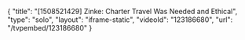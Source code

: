 {
    "title": "[1508521429] Zinke: Charter Travel Was Needed and Ethical",
    "type": "solo",
    "layout": "iframe-static",
    "videoId": "123186680",
    "url": "\/tvpembed\/123186680"
}